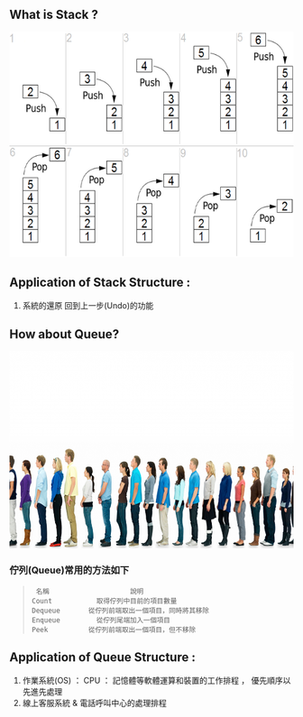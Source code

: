 
## What is Stack ?

<img src='https://github.com/Wei-Tsung/Core-Concepts-Visualization/blob/master/What%20is%20Stack%20Data%20Structure.png' width='600' height='400'>


## Application of Stack Structure :
1. 系統的還原 回到上一步(Undo)的功能

## How about Queue?

<img src='https://github.com/Wei-Tsung/Core-Concepts-Visualization/blob/master/security_queue-1024x552.png' width='700' height='350'>


### 佇列(Queue)常用的方法如下

>      名稱	                 說明
>     Count           取得佇列中目前的項目數量
>     Dequeue     	從佇列前端取出一個項目，同時將其移除
>     Enqueue         從佇列尾端加入一個項目
>     Peek	        從佇列前端取出一個項目，但不移除


## Application of Queue Structure :

1. 作業系統(OS) ： CPU ： 記憶體等軟體運算和裝置的工作排程 ， 優先順序以先進先處理
2. 線上客服系統 & 電話呼叫中心的處理排程

